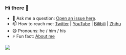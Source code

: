 ### Hi there 👋

<!--
**manoil/manoil** is a ✨ _special_ ✨ repository because its `README.md` (this file) appears on your GitHub profile.

Here are some ideas to get you started:

- 🔭 I’m currently working on ...
- 🌱 I’m currently learning ...
- 👯 I’m looking to collaborate on ...
- 🤔 I’m looking for help with ...
- 💬 Ask me about ...
- 📫 How to reach me: ...
- 😄 Pronouns: ...
- ⚡ Fun fact: ...
-->



- 💬 Ask me a question: [Open an issue here](https://github.com/manoil/net-oil-man/issues/new).
- 📫 How to reach me: [Twitter](https://twitter.com/virtualoilcake) | [YouTube](https://www.youtube.com/channel/UCZzsp1cp3feN83z72XVrCCg) | [Bilibili](https://space.bilibili.com/10706866) | [Zhihu](https://www.zhihu.com/people/wang-luo-you-xia-32)
- 😄 Pronouns: he / him / his
- ⚡ Fun fact: [About me](https://youtu.be/dQw4w9WgXcQ)

![](https://github-readme-stats.vercel.app/api?username=VirtualOilCake)
